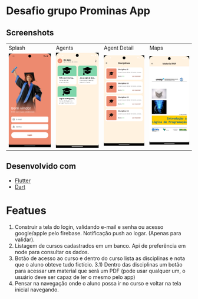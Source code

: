 # Desafio grupo Prominas App

## Screenshots

<table>
  <tr>
    <td>Splash</td>
    <td>Agents</td>
    <td>Agent Detail</td>
    <td>Maps</td>
  </tr>
  <tr>
     <td><img src="screenshots/login.png"></td>
     <td><img src="screenshots/home.png"></td>
     <td><img src="screenshots/detail.png"></td>
     <td><img src="screenshots/material.png"></td>
  </tr>
</table>

## Desenvolvido com

- [Flutter](https://flutter.dev/)
- [Dart](https://dart.dev/)

# Featues

1) Construir a tela do login, validando e-mail e senha ou acesso google/apple pelo firebase.
Notificação push ao logar. (Apenas para validar).
2) Listagem de cursos cadastrados em um banco. Api de preferência em node para
consultar os dados.
3) Botão de acesso ao curso e dentro do curso lista as disciplinas e nota que o aluno
obteve tudo fictício.
3.1) Dentro das disciplinas um botão para acessar um material que será um PDF (pode usar qualquer um, o usuário deve ser capaz de ler o mesmo pelo app)
4) Pensar na navegação onde o aluno possa ir no curso e voltar na tela inicial navegando.

